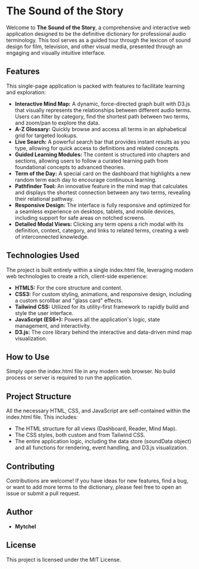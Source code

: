 # **The Sound of the Story**

Welcome to **The Sound of the Story**, a comprehensive and interactive web application designed to be the definitive dictionary for professional audio terminology. This tool serves as a guided tour through the lexicon of sound design for film, television, and other visual media, presented through an engaging and visually intuitive interface.

## **Features**

This single-page application is packed with features to facilitate learning and exploration:

* **Interactive Mind Map:** A dynamic, force-directed graph built with D3.js that visually represents the relationships between different audio terms. Users can filter by category, find the shortest path between two terms, and zoom/pan to explore the data.  
* **A-Z Glossary:** Quickly browse and access all terms in an alphabetical grid for targeted lookups.  
* **Live Search:** A powerful search bar that provides instant results as you type, allowing for quick access to definitions and related concepts.  
* **Guided Learning Modules:** The content is structured into chapters and sections, allowing users to follow a curated learning path from foundational concepts to advanced theories.  
* **Term of the Day:** A special card on the dashboard that highlights a new random term each day to encourage continuous learning.  
* **Pathfinder Tool:** An innovative feature in the mind map that calculates and displays the shortest connection between any two terms, revealing their relational pathway.  
* **Responsive Design:** The interface is fully responsive and optimized for a seamless experience on desktops, tablets, and mobile devices, including support for safe areas on notched screens.  
* **Detailed Modal Views:** Clicking any term opens a rich modal with its definition, context, category, and links to related terms, creating a web of interconnected knowledge.

## **Technologies Used**

The project is built entirely within a single index.html file, leveraging modern web technologies to create a rich, client-side experience:

* **HTML5:** For the core structure and content.  
* **CSS3:** For custom styling, animations, and responsive design, including a custom scrollbar and "glass card" effects.  
* **Tailwind CSS:** Utilized for its utility-first framework to rapidly build and style the user interface.  
* **JavaScript (ES6+):** Powers all the application's logic, state management, and interactivity.  
* **D3.js:** The core library behind the interactive and data-driven mind map visualization.

## **How to Use**

Simply open the index.html file in any modern web browser. No build process or server is required to run the application.

## **Project Structure**

All the necessary HTML, CSS, and JavaScript are self-contained within the index.html file. This includes:

* The HTML structure for all views (Dashboard, Reader, Mind Map).  
* The CSS styles, both custom and from Tailwind CSS.  
* The entire application logic, including the data store (soundData object) and all functions for rendering, event handling, and D3.js visualization.

## **Contributing**

Contributions are welcome\! If you have ideas for new features, find a bug, or want to add more terms to the dictionary, please feel free to open an issue or submit a pull request.

## **Author**

* **Mytchel**

## **License**

This project is licensed under the MIT License.